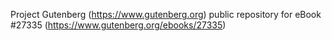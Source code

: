 Project Gutenberg (https://www.gutenberg.org) public repository for eBook #27335 (https://www.gutenberg.org/ebooks/27335)
